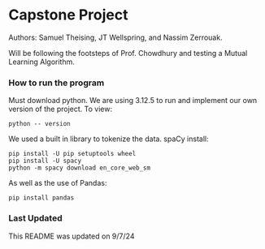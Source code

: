 # Capstone Project
Authors: Samuel Theising, JT Wellspring, and Nassim Zerrouak.

Will be following the footsteps of Prof. Chowdhury and testing a Mutual Learning Algorithm.
### How to run the program
Must download python. We are using 3.12.5 to run and implement our own version of the project. To view:
```
python -- version
```
We used a built in library to tokenize the data. spaCy install:
```
pip install -U pip setuptools wheel
pip install -U spacy
python -m spacy download en_core_web_sm
```
As well as the use of Pandas:
```
pip install pandas
```

### Last Updated
This README was updated on 9/7/24

